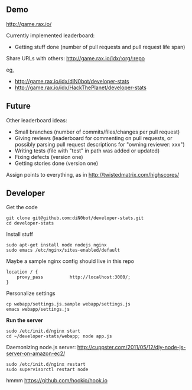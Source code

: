 
## Demo

http://game.rax.io/

Currently implemented leaderboard:

- Getting stuff done (number of pull requests and pull request life span)

Share URLs with others: http://game.rax.io/idx/:org/:repo

eg, 
  - http://game.rax.io/idx/diN0bot/developer-stats
  - http://game.rax.io/idx/HackThePlanet/developer-stats

## Future

Other leaderboard ideas:

- Small branches (number of commits/files/changes per pull request)
- Giving reviews (leaderboard for commenting on pull requests, or possibly parsing pull request descriptions for "owning reviewer: xxx")
- Writing tests (file with "test" in path was added or updated)
- Fixing defects (version one)
- Getting stories done (version one)

Assign points to everything, as in http://twistedmatrix.com/highscores/

## Developer

Get the code

```
git clone git@github.com:diN0bot/developer-stats.git
cd developer-stats
```

Install stuff

```
sudo apt-get install node nodejs nginx
sudo emacs /etc/nginx/sites-enabled/default
```

Maybe a sample nginx config should live in this repo

```
location / {
    proxy_pass          http://localhost:3000/;
}
```

Personalize settings

```
cp webapp/settings.js.sample webapp/settings.js
emacs webapp/settings.js
```

**Run the server**

```
sudo /etc/init.d/nginx start
cd ~/developer-stats/webapp; node app.js
```

Daemonizing node.js server: http://cuppster.com/2011/05/12/diy-node-js-server-on-amazon-ec2/

```
sudo /etc/init.d/nginx restart
sudo supervisorctl restart node
```

hmmm https://github.com/hookio/hook.io
